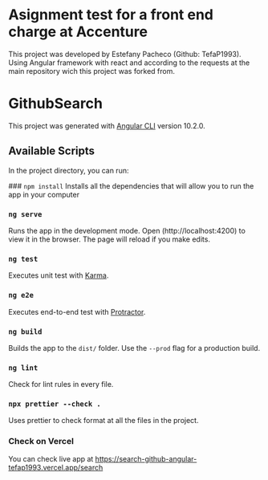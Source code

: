 # Asignment test for a front end charge at Accenture
This project was developed by Estefany Pacheco (Github: TefaP1993).
Using Angular framework with react and according to the requests at the main repository wich this project was forked from.

# GithubSearch
This project was generated with [Angular CLI](https://github.com/angular/angular-cli) version 10.2.0.

## Available Scripts
In the project directory, you can run:

### `npm install`
Installs all the dependencies that will allow you to run the app in your computer

### `ng serve`
Runs the app in the development mode.
Open (http://localhost:4200) to view it in the browser.
The page will reload if you make edits.

### `ng test`
Executes unit test with [Karma](https://karma-runner.github.io).

### `ng e2e`
Executes end-to-end test with [Protractor](http://www.protractortest.org/).

### `ng build`
Builds the app to the `dist/` folder. Use the `--prod` flag for a production build.

### `ng lint`
Check for lint rules in every file.

### `npx prettier --check .`
Uses prettier to check format at all the files in the project.

### Check on Vercel
You can check live app at https://search-github-angular-tefap1993.vercel.app/search
